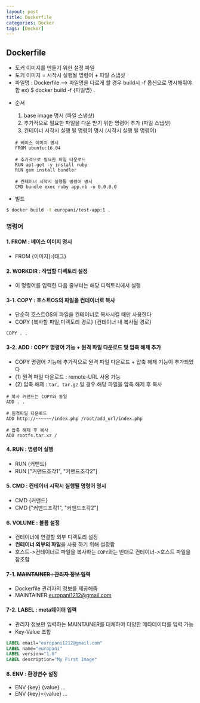 ```yaml
---
layout: post
title: Dockerfile
categories: Docker
tags: [Docker]
---
```


## Dockerfile 
  * 도커 이미지를 만들기 위한 설정 파일
  * 도커 이미지 = 시작시 실행될 명령어 + 파일 스냅샷
  * 파일명 : Dockerfile  --> 파일명을 다르게 할 경우 build시 -f 옵션으로 명시해줘야함
    ex) $ docker build -f {파일명} .

- 순서
  1. base image 명시    (파일 스냅샷)
  2. 추가적으로 필요한 파일을 다운 받기 위한 명령어 추가 (파일 스냅샷)
  3. 컨테이너 시작시 실행 될 명령어 명시    (시작시 실행 될 명령어)

  ```
  # 베이스 이미지 명시
  FROM ubuntu:16.04

  # 추가적으로 필요한 파일 다운로드
  RUN apt-get -y install ruby
  RUN gem install bundler

  # 컨테이너 시작시 실행될 명령어 명시
  CMD bundle exec ruby app.rb -o 0.0.0.0
  ```

- 빌드
```bash
$ docker build -t europani/test-app:1 .
```

### 명령어
#### 1. FROM : 베이스 이미지 명시
  - FROM {이미지}:{태그}

#### 2. WORKDIR : 작업할 디렉토리 설정
  - 이 명령어를 입력한 다음 줄부터는 해당 디렉토리에서 실행

#### 3-1. COPY : 호스트OS의 파일을 컨테이너로 복사
  - 단순히 호스트OS의 파일을 컨테이너로 복사시킬 때만 사용한다
  - COPY {복사할 파일,디렉토리 경로} {컨테이너 내 복사될 경로}
```
COPY . .
``` 

#### 3-2. ADD : COPY 명령어 기능 + 원격 파일 다운로드 및 압축 해제 추가
  - COPY 명령어 기능에 추가적으로 원격 파일 다운로드 + 압축 해제 기능이 추가되었다
  - (1) 원격 파일 다운로드 : remote-URL 사용 가능
  - (2) 압축 해제 : `tar, tar.gz` 일 경우 해당 파일을 압축 해제 후 복사

```
# 복사 커맨드는 COPY와 동일
ADD . .

# 원격파일 다운로드
ADD http://~~~~~~/index.php /root/add_url/index.php

# 압축 해제 후 복사
ADD rootfs.tar.xz /
``` 

#### 4. RUN : 명령어 실행
  - RUN {커맨드}  
  - RUN ["커맨드조각1", "커맨드조각2"]

#### 5. CMD : 컨테이너 시작시 실행될 명령어 명시
  - CMD {커맨드}  
  - CMD ["커맨드조각1", "커맨드조각2"]

#### 6. VOLUME : 볼륨 설정
  - 컨테이너에 연결할 외부 디렉토리 설정  
  - **컨테이너 외부의 파일**을 사용 하기 위해 설정함
  - 호스트->컨테이너로 파일을 복사하는 `COPY`와는 반대로 컨테이너->호스트 파일을 참조함

#### 7-1. ~~MAINTAINER : 관리자 정보 입력~~
  - Dockerfile 관리자의 정보를 제공해줌  
  - MAINTAINER europani1212@gmail.com

#### 7-2. LABEL : meta데이터 입력
  - 관리자 정보만 입력하는 MAINTAINER를 대체하여 다양한 메타데이터를 입력 가능
  - Key-Value 조합
```dockerfile
LABEL email="europani1212@gmail.com"
LABEL name="europani"
LABEL version="1.0"
LABEL description="My First Image"
```

#### 8. ENV : 환경변수 설정
  - ENV {key} {value} ...  
  - ENV {key}={value} ...